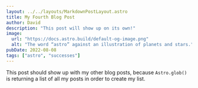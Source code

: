 ```yaml
---
layout: ../../layouts/MarkdownPostLayout.astro
title: My Fourth Blog Post
author: David
description: "This post will show up on its own!"
image:
  url: "https://docs.astro.build/default-og-image.png"
  alt: "The word “astro” against an illustration of planets and stars."
pubDate: 2022-08-08
tags: ["astro", "successes"]
---
```


This post should show up with my other blog posts, because `Astro.glob()` is returning a list of all my posts in order to create my list.
